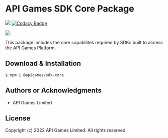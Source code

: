 # API Games SDK Core Package

![](https://img.shields.io/badge/build-passing-brightgreen)
[![Codacy Badge](https://app.codacy.com/project/badge/Grade/bfcc501797104db99608b1fe49e4c8fb)](https://www.codacy.com?utm_source=github.com&amp;utm_medium=referral&amp;utm_content=apigames-private/sdk-core&amp;utm_campaign=Badge_Grade)

![](https://img.shields.io/badge/license-UNLICENSED-blue)

This package includes the core capabilites required by SDKs built to access the API Games Platform.

## Download & Installation

```shell 
$ npm i @apigames/sdk-core
```

## Authors or Acknowledgments

*   API Games Limited

## License

Copyright (c) 2022 API Games Limited.  All rights reserved.
